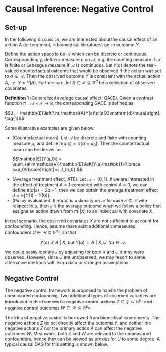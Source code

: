# Causal Inference: Negative Control
## Set-up
In the following discussion, we are interested about the causal effect of an action $A$ (or treatment, in biomedical literatures) on an outcome $Y$.

Define the action space to be $\mathcal{A}$ which can be discrete or continuous. Correspoondingly, define a measure $\mu$ on $\mathcal{A}$, *e.g.* the counting measure if $\mathcal{A}$ is finite or Lebesgue measure if $\mathcal{A}$ is continuous. Let $Y(a)$ denote the real-valued counterfactual outcome that would be observed if the action was set to $a\in\mathcal{A}.$ Then the observed outcome $Y$ is consistent with the actual action $A$, i.e. $Y=Y(A).$ Furthermore, let $X\in\mathcal{X}\subseteq\mathbb{R}^d$ be a collection of observed covariates. 

**Definition 1** (Generalized average causal effect, GACE). Given a contrast function $\pi:\mathcal{A}\times\mathcal{X}\to\mathbb{R},$ the corresponding GACE is defined as
<p>
  $$J := \mathbb{E}\left[\int_\mathcal{A}Y(a)\pi(a|X)\mathrm{d}\mu(a)\right]. \tag{1}$$
</p>

Some illustrative examples are given below.
+ (Counterfactual mean). Let $\mathcal{A}$ be discrete and finite with counting measure $\mu,$ and define $\pi(a|x)=\mathbb{1}{\lbrace a=a_0\rbrace}.$ Then the counterfactual mean can be derived as
  <p>$$\mathbb{E}[Y(a_0)] = \sum_{a\in\mathcal{A}}\mathbb{E}\left[Y(a)\mathbb{1}{\lbrace a=a_0\rbrace}\right] =: J_{a_0} $$</p>
+ (Average treatment effect, ATE). Let $\mathcal{A}=\lbrace 0,1\rbrace.$ If we are interested in the effect of treatment $A=1$ compared with control $A=0,$ we can define $\pi(a|x)=2a-1,$ then we can obtain the average treatment effect $J=\mathbb{E}[Y(1) - Y(0)].$
+ (Policy evaluation). If $\pi(a|x)$ is a density on $\mathcal{A}$ for each $x\in\mathcal{X}$ with respect to $\mu,$ then $J$ is the average outcome when we follow a policy that assigns an action drawn from $\pi(\cdot\vert X)$ to an individual with covariate $X.$

In real scenario, the observed covariates $X$ are not sufficient to account for confounding. Hence, assume there exist additional unmeasured confounders $U\in\mathcal{U}\subseteq\mathbb{R}^{p_u},$ so that

$$Y(a)\not\perp A\ \vert\ X,\ \text{but}\ Y(a)\perp A\ \vert\ X,U\ \ \forall a\in\mathcal{A}.$$

We could easily identify $J$ by adjusting for both $X$ and $U$ if they were observed. However, since $U$ are unobserved, we may resort to some alternative methods with extra data or stronger assumptions.

## Negative Control
The negative control framework is proposed to handle the problem of unmeasured confounding. Two additional types of observed variables are introduced in this framework: negative control actions $Z\in\mathcal{Z}\subseteq \mathbb{R}^{p_z}$ and negative control outcomes $W\in\mathcal{W}\subseteq\mathbb{R}^{p_u}.$

The idea of negative control is borrowed from biomedical experiments. The negative actions $Z$ do not directly affect the outcome $Y$, and neither the negative actions $Z$ nor the primary action $A$ can affect the negative outcomes $W.$ Meanwhile, both $Z$ and $W$ are relevant to the unmeasured confounders, hence they can be viewed as proxies for $U$ to some degree. A typical causal DAG for this setting is shown below.




